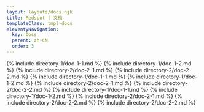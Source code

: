 ```yaml
---
layout: layouts/docs.njk
title: Redspot | 文档
templateClass: tmpl-docs
eleventyNavigation:
  key: Docs
  parent: zh-CN
  order: 3
---
```


{% include directory-1/doc-1-1.md %}
{% include directory-1/doc-1-2.md %}
{% include directory-2/doc-2-1.md %}
{% include directory-2/doc-2-2.md %}
{% include directory-1/doc-1-1.md %}
{% include directory-1/doc-1-2.md %}
{% include directory-2/doc-2-1.md %}
{% include directory-2/doc-2-2.md %}
{% include directory-1/doc-1-1.md %}
{% include directory-1/doc-1-2.md %}
{% include directory-2/doc-2-1.md %}
{% include directory-2/doc-2-2.md %}
{% include directory-2/doc-2-2.md %}
